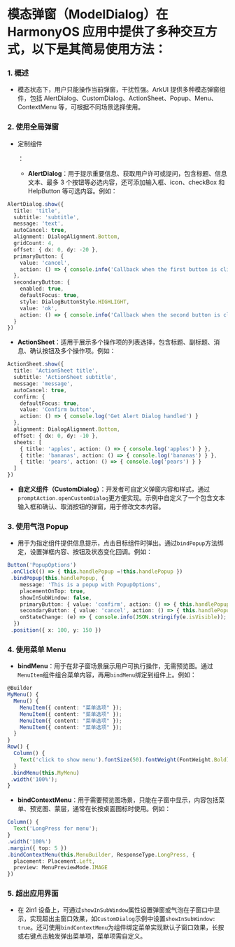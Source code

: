 # 模态弹窗（ModelDialog）在 HarmonyOS 应用中提供了多种交互方式，以下是其简易使用方法：

### 1. 概述

- 模态状态下，用户只能操作当前弹窗，干扰性强。ArkUI 提供多种模态弹窗组件，包括 AlertDialog、CustomDialog、ActionSheet、Popup、Menu、ContextMenu 等，可根据不同场景选择使用。

### 2. 使用全局弹窗

- 定制组件

  ：

  - **AlertDialog**：用于提示重要信息、获取用户许可或提问，包含标题、信息文本、最多 3 个按钮等必选内容，还可添加输入框、icon、checkBox 和 HelpButton 等可选内容。例如：

```typescript
AlertDialog.show({
  title: 'title',
  subtitle: 'subtitle',
  message: 'text',
  autoCancel: true,
  alignment: DialogAlignment.Bottom,
  gridCount: 4,
  offset: { dx: 0, dy: -20 },
  primaryButton: {
    value: 'cancel',
    action: () => { console.info('Callback when the first button is clicked') }
  },
  secondaryButton: {
    enabled: true,
    defaultFocus: true,
    style: DialogButtonStyle.HIGHLIGHT,
    value: 'ok',
    action: () => { console.info('Callback when the second button is clicked') }
  }
})
```

- **ActionSheet**：适用于展示多个操作项的列表选择，包含标题、副标题、消息、确认按钮及多个操作项。例如：

```typescript
ActionSheet.show({
  title: 'ActionSheet title',
  subtitle: 'ActionSheet subtitle',
  message: 'message',
  autoCancel: true,
  confirm: {
    defaultFocus: true,
    value: 'Confirm button',
    action: () => { console.log('Get Alert Dialog handled') }
  },
  alignment: DialogAlignment.Bottom,
  offset: { dx: 0, dy: -10 },
  sheets: [
    { title: 'apples', action: () => { console.log('apples') } },
    { title: 'bananas', action: () => { console.log('bananas') } },
    { title: 'pears', action: () => { console.log('pears') } }
  ]
})
```

- **自定义组件（CustomDialog）**：开发者可自定义弹窗内容和样式，通过`promptAction.openCustomDialog`更方便实现。示例中自定义了一个包含文本输入框和确认、取消按钮的弹窗，用于修改文本内容。

### 3. 使用气泡 Popup

- 用于为指定组件提供信息提示，点击目标组件时弹出。通过`bindPopup`方法绑定，设置弹框内容、按钮及状态变化回调。例如：

```typescript
Button('PopupOptions')
 .onClick(() => { this.handlePopup =!this.handlePopup })
 .bindPopup(this.handlePopup, {
    message: 'This is a popup with PopupOptions',
    placementOnTop: true,
    showInSubWindow: false,
    primaryButton: { value: 'confirm', action: () => { this.handlePopup =!this.handlePopup; console.info('confirm Button click') } },
    secondaryButton: { value: 'cancel', action: () => { this.handlePopup =!this.handlePopup; console.info('cancel Button click') } },
    onStateChange: (e) => { console.info(JSON.stringify(e.isVisible)); if (!e.isVisible) { this.handlePopup = false } }
  })
 .position({ x: 100, y: 150 })
```

### 4. 使用菜单 Menu

- **bindMenu**：用于在非子窗场景展示用户可执行操作，无需预览图。通过`MenuItem`组件组合菜单内容，再用`bindMenu`绑定到组件上。例如：

```typescript
@Builder
MyMenu() {
  Menu() {
    MenuItem({ content: "菜单选项" });
    MenuItem({ content: "菜单选项" });
    MenuItem({ content: "菜单选项" });
    MenuItem({ content: "菜单选项" });
  }
}
Row() {
  Column() {
    Text('click to show menu').fontSize(50).fontWeight(FontWeight.Bold);
  }
 .bindMenu(this.MyMenu)
 .width('100%');
}
```

- **bindContextMenu**：用于需要预览图场景，只能在子窗中显示，内容包括菜单、预览图、蒙层，通常在长按桌面图标时使用。例如：

```typescript
Column() {
  Text('LongPress for menu');
}
.width('100%')
.margin({ top: 5 })
.bindContextMenu(this.MenuBuilder, ResponseType.LongPress, {
  placement: Placement.Left,
  preview: MenuPreviewMode.IMAGE
})
```

### 5. 超出应用界面

- 在 2in1 设备上，可通过`showInSubWindow`属性设置弹窗或气泡在子窗口中显示，实现超出主窗口效果，如`CustomDialog`示例中设置`showInSubWindow: true`。还可使用`bindContextMenu`为组件绑定菜单实现默认子窗口效果，长按或右键点击触发弹出菜单项，菜单项需自定义。